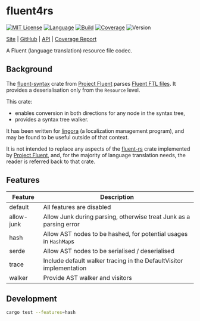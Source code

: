 # fluent4rs

[![MIT License](https://img.shields.io/github/license/nigeleke/fluent4rs?style=plastic)](https://github.com/nigeleke/fluent4rs/blob/master/LICENSE)
[![Language](https://img.shields.io/badge/language-Rust-blue.svg?style=plastic)](https://www.rust-lang.org/)
[![Build](https://img.shields.io/github/actions/workflow/status/nigeleke/fluent4rs/acceptance.yml?style=plastic)](https://github.com/nigeleke/fluent4rs/actions/workflows/acceptance.yml)
[![Coverage](https://img.shields.io/codecov/c/github/nigeleke/fluent4rs?style=plastic)](https://codecov.io/gh/nigeleke/fluent4rs)
![Version](https://img.shields.io/github/v/tag/nigeleke/fluent4rs?style=plastic)

  [Site](https://nigeleke.github.io/fluent4rs) \| [GitHub](https://github.com/nigeleke/fluent4rs) \| [API](https://nigeleke.github.io/fluent4rs/api/fluent4rs/index.html) \| [Coverage Report](https://nigeleke.github.io/fluent4rs/coverage/index.html)

A Fluent (language translation) resource file codec.

## Background

The [fluent-syntax](https://crates.io/crates/fluent_syntax) crate from [Project Fluent](https://projectfluent.org/)
parses [Fluent FTL files](https://projectfluent.org/fluent/guide/). It provides a deserialisation only from the
`Resource` level.

This crate:

* enables conversion in both directions for any node in the syntax tree,
* provides a syntax tree walker.

It has been written for [lingora](https://github.com/nigeleke/lingora) (a localization management program), and may be
found to be useful outside of that context.

It is not intended to replace any aspects of the [fluent-rs](https://github.com/projectfluent/fluent-rs)
crate implemented by [Project Fluent](https://projectfluent.org/), and, for the majority of language
translation needs, the reader is referred back to that crate.

## Features

| __Feature__ | __Description__                                                     |
|-------------|---------------------------------------------------------------------|
| default     | All features are disabled                                           |
| allow-junk  | Allow Junk during parsing, otherwise treat Junk as a parsing error  |
| hash        | Allow AST nodes to be hashed, for potential usages in `HashMap`s    |
| serde       | Allow AST nodes to be serialised / deserialised                     |
| trace       | Include default walker tracing in the DefaultVisitor implementation |
| walker      | Provide AST walker and visitors                                     |

## Development



```bash
cargo test --features=hash
```

